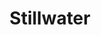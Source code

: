 ---
title: "Stillwater"
hashtag: "stillwater"
borders:
  - Saint Croix River
subdivision-of:
  - Washington County
tags:
  - City
  - Washington County
  - Minnesota
  - Saint Croix River
---